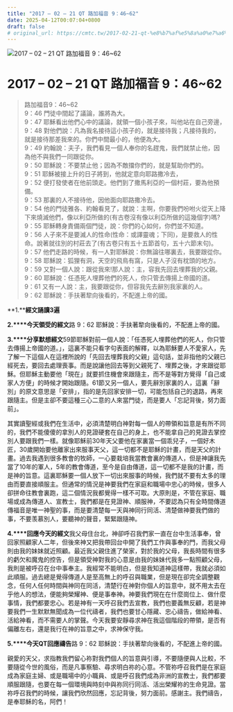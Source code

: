 ```yaml
---
title: "2017 – 02 – 21 QT 路加福音 9：46~62"
date: 2025-04-12T00:07:04+0800
draft: false
# original_url: https://cmtc.tw/2017-02-21-qt-%e8%b7%af%e5%8a%a0%e7%a6%8f%e9%9f%b3-9%ef%bc%9a4662
---
```


![2017 – 02 – 21 QT 路加福音 9：46~62](/images/qt.jpg   "2017 – 02 – 21 QT 路加福音 9：46~62")

# 2017 – 02 – 21 QT 路加福音 9：46~62

> 路加福音9：46~62  
> 9：46 門徒中間起了議論，誰將為大。  
> 9：47 耶穌看出他們心中的議論，就領一個小孩子來，叫他站在自己旁邊，  
> 9：48 對他們說：凡為我名接待這小孩子的，就是接待我；凡接待我的，就是接待那差我來的。你們中間最小的，他便為大。  
> 9：49 約翰說：夫子，我們看見一個人奉你的名趕鬼，我們就禁止他，因為他不與我們一同跟從你。  
> 9：50 耶穌說：不要禁止他；因為不敵擋你們的，就是幫助你們的。  
> 9：51 耶穌被接上升的日子將到，他就定意向耶路撒冷去，  
> 9：52 便打發使者在他前頭走。他們到了撒馬利亞的一個村莊，要為他預備。  
> 9：53 那裏的人不接待他，因他面向耶路撒冷去。  
> 9：54 他的門徒雅各、約翰看見了，就說：主啊，你要我們吩咐火從天上降下來燒滅他們，像以利亞所做的(有古卷沒有像以利亞所做的這幾個字)嗎?  
> 9：55 耶穌轉身責備兩個門徒，說：你們的心如何，你們並不知道。  
> 9：56 人子來不是要滅人的性命(性命：或譯靈魂；下同)，是要救人的性命。說著就往別的村莊去了(有古卷只有五十五節首句，五十六節末句)。  
> 9：57 他們走路的時候，有一人對耶穌說：你無論往哪裏去，我要跟從你。  
> 9：58 耶穌說：狐狸有洞，天空的飛鳥有窩，只是人子沒有枕頭的地方。  
> 9：59 又對一個人說：跟從我來!那人說：主，容我先回去埋葬我的父親。  
> 9：60 耶穌說：任憑死人埋葬他們的死人，你只管去傳揚上帝國的道。  
> 9：61 又有一人說：主，我要跟從你，但容我先去辭別我家裏的人。  
> 9：62 耶穌說：手扶著犂向後看的，不配進上帝的國。

**1.****經文誦讀3遍**

**2.****今天領受的經文**路 9：62 耶穌說：手扶著犂向後看的，不配進上帝的國。

**3.****分享默想經文**59節耶穌對前一個人說：「任憑死人埋葬他們的死人，你只管去傳揚上帝國的道。」，這裏不能只看字句表面的解釋，以為耶穌要人不愛家人，先了解一下這個人在這裡所說的「先回去埋葬我的父親」這句話，並非指他的父親已經死去，要回去處理喪事。而是說讓他回去等到父親死了、埋葬之後，才來跟從耶穌。但耶穌主動要他「現在」就要抓住機會來跟隨主，而不是等對方覺得「自己或家人方便」的時候才開始跟隨。61節又另一個人，要先辭別家裏的人，這裏「辭別」的原文意思是「安排」，指的是先回家安排一切，可能包括自己的退路，再來跟隨主。但是主卻不要這種三心二意的人來當門徒，而是要人「忘記背後，努力面前」。

其實讀聖經或我們在生活中，必須清楚明白神對每一個人的帶領和旨意是有所不同的，我們不能傻傻的拿別人的見證硬套在自己的身上，也不能拿自己的見證去掌控別人要跟我們一樣。就像耶穌前30年天父要他在家裏當一個乖兒子，一個好木匠，30歲開始要他離家出來服事天父，這一切都不是耶穌的計畫，而是天父的計畫。過去我遇到很多教會的牧師，一心要栽培我當教會裏的傳道人，但是神讓我先當了10年的軍人，5年的教會傳道，至今是自由傳道，這一切都不是我的計畫，而是神的旨意。這裏耶穌要一個人放下一切出來服事的時候，我們就不要有太多的理由而要直接順服主。但通常的情況是神要我們在家庭和職場中忠心的時候，很多人卻拼命往教會裏跑，這二個情況我都覺得一樣不可取。大原則是，不管在家庭、職場或成為傳道人、宣教士，我們都是在見證神、順服神，不要認為只有全時間傳道傳福音是唯一神聖的事，而是要清楚每一天與神同行同活、清楚做神要我們做的事，不要羡慕別人，要聽神的聲音，緊緊跟隨神。

**4.****回應今天的經文**我父母住台北，神卻呼召我們家一直在台中生活事奉，曾回家照顧家人二年，但後來神又把我帶回台中開了我們工作與事奉的門，而我父母則由我的妹妹就近照顧。最近我父親住進了榮家，對於我的父母，我長時間有很多的虧欠和魔鬼的控告，但是領受神對我的心意是由我的妹妹代我多一點照顧父母，我則是被呼召在台中事奉主。我經常不能明白，但是我知道神這樣帶，我就必須如此順服。過去總是覺得傳道人是至高無上的呼召與職業，但是現在卻完全調整觀念，任何人任何時間與神同在同活，清楚行在神對你個人的旨意中，就不用太去在乎他人的想法，便能夠榮耀神、便是事奉神。神要我們現在在什麼崗位上、做什麼事情，我們都要忠心。若是神有一天呼召我們去宣教，我們也要義無反顧，若是神要我們一生默默無聞成為一位代禱者，我們也要甘心隱藏、忠心禱告，做給神看、活給神看，而不需要人的掌聲。今天我要安靜尋求神在我這個階段的帶領，是否有偏離左右，還是我行在神的旨意之中，求神保守我。

**5.****今天QT回應禱告**路 9：62 耶穌說：手扶著犂向後看的，不配進上帝的國。

親愛的天父，求指教我們留心祢對我們個人的旨意與引導，不要隨便與人比較，不要隨從今世的風俗，而是凡事察驗、尋求明白祢的心意。不管祢呼召我們是在家庭成為家庭主婦、或是職場中的小職員、或是呼召我們成為非洲的宣教士，我們都要順服跟隨，也要在每一個環境與時刻中與祢同行同活、活出榮耀祢的生命見證。當祢呼召我們的時候，讓我們欣然回應，忘記背後，努力面前。感謝主。我們禱告，是奉耶穌的名，阿們！